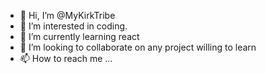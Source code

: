 - 👋 Hi, I’m @MyKirkTribe
- 👀 I’m interested in coding.
- 🌱 I’m currently learning react
- 💞️ I’m looking to collaborate on any project willing to learn
- 📫 How to reach me ...

<!---
MyKirkTribe/MyKirkTribe is a ✨ special ✨ repository because its `README.md` (this file) appears on your GitHub profile.
You can click the Preview link to take a look at your changes.
--->
